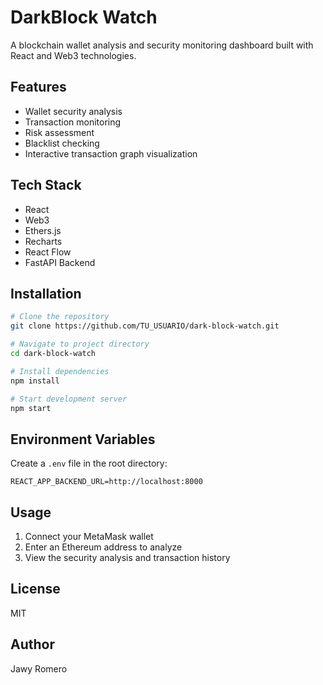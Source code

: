 
# DarkBlock Watch

A blockchain wallet analysis and security monitoring dashboard built with React and Web3 technologies.

## Features

- Wallet security analysis
- Transaction monitoring
- Risk assessment
- Blacklist checking
- Interactive transaction graph visualization

## Tech Stack

- React
- Web3
- Ethers.js
- Recharts
- React Flow
- FastAPI Backend

## Installation

```bash
# Clone the repository
git clone https://github.com/TU_USUARIO/dark-block-watch.git

# Navigate to project directory
cd dark-block-watch

# Install dependencies
npm install

# Start development server
npm start
```

## Environment Variables

Create a `.env` file in the root directory:

```env
REACT_APP_BACKEND_URL=http://localhost:8000
```

## Usage

1. Connect your MetaMask wallet
2. Enter an Ethereum address to analyze
3. View the security analysis and transaction history

## License

MIT

## Author

Jawy Romero
